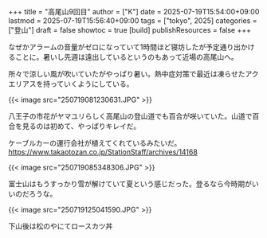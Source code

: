 +++
title = "高尾山9回目"
author = ["K"]
date = 2025-07-19T15:54:00+09:00
lastmod = 2025-07-19T15:56:40+09:00
tags = ["tokyo", 2025]
categories = ["登山"]
draft = false
showtoc = true
[build]
  publishResources = false
+++

なぜかアラームの音量がゼロになっていて1時間ほど寝坊したが予定通り出かけることに。暑いし先週は遠出しているというのもあって近場の高尾山へ。

所々で涼しい風が吹いていたがやっぱり暑い。熱中症対策で最近は凍らせたアクエリアスを持っていくようにしている。

{{< image src="250719081230631.JPG"  >}}

八王子の市花がヤマユリらしく高尾山の登山道でも百合が咲いていた。山道で百合を見るのは初めて、やっぱりキレイだ。

ケーブルカーの運行会社が植えてくれているみたいだ。
<https://www.takaotozan.co.jp/StationStaff/archives/14168>

{{< image src="250719085348306.JPG"  >}}

富士山はもうすっかり雪が解けていて夏という感じだった。登るなら今時期がいいのだろうな。

{{< image src="250719125041590.JPG"  >}}

下山後は松のやにてロースカツ丼
